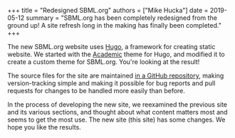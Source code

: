 +++
title   = "Redesigned SBML.org"
authors = ["Mike Hucka"]
date    = 2019-05-12
summary = "SBML.org has been completely redesigned from the ground up!  A site refresh long in the making has finally been completed."
+++

The new SBML.org website uses [Hugo](https://gohugo.io), a framework for creating static website.  We started with the [Academic](https://github.com/gcushen/hugo-academic) theme for Hugo, and modified it to create a custom theme for SBML.org.  You're looking at the result!

The source files for the site are maintained [in a GitHub repository](https://github.com/sbmlteam/sbml-org-website), making version-tracking simple and making it possible for bug reports and pull requests for changes to be handled more easily than before.

In the process of developing the new site, we reexamined the previous site and its various sections, and thought about what content matters most and seems to get the most use.  The new site (this site) has some changes.  We hope you like the results.
